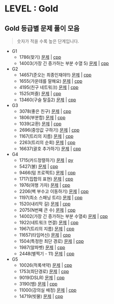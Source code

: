# LEVEL : Gold

## Gold 등급별 문제 풀이 모음

> 숫자가 적을 수록 높은 단계입니다.

- G1
  - 1786(찾기) [문제](https://www.acmicpc.net/problem/1786) | [cpp](https://github.com/ss-won/For-Coding-Test/tree/master/Baekjoon/Gold/code/1786.cpp)
  - 14003(가장 긴 증가하는 부분 수열 5) [문제](https://www.acmicpc.net/problem/14003) | [cpp](https://github.com/ss-won/For-Coding-Test/tree/master/Baekjoon/Gold/code/14003.cpp)
- G2
  - 14657(준오는 최종인재야!!) [문제](https://www.acmicpc.net/problem/14657) | [cpp](https://github.com/ss-won/For-Coding-Test/tree/master/Baekjoon/Gold/code/14657.cpp)
  - 1655(가운데를 말해요) [문제](https://www.acmicpc.net/problem/1655) | [cpp](https://github.com/ss-won/For-Coding-Test/tree/master/Baekjoon/Gold/code/1655.cpp)
  - 4195(친구 네트워크) [문제](https://www.acmicpc.net/problem/4195) | [cpp](https://github.com/ss-won/For-Coding-Test/tree/master/Baekjoon/Gold/code/4195.cpp)
  - 1525(퍼즐) [문제](https://www.acmicpc.net/problem/1525) | [cpp](https://github.com/ss-won/For-Coding-Test/tree/master/Baekjoon/Gold/code/1525.cpp)
  - 13460(구슬 탈출2) [문제](https://www.acmicpc.net/problem/13460) | [cpp](https://github.com/ss-won/For-Coding-Test/tree/master/Baekjoon/Gold/code/13460.cpp)
- G3
  - 3078(좋은 친구) [문제](https://www.acmicpc.net/problem/3078) | [cpp](https://github.com/ss-won/For-Coding-Test/tree/master/Baekjoon/Gold/code/3078.cpp)
  - 1806(부분합) [문제](https://www.acmicpc.net/problem/1806) | [cpp](https://github.com/ss-won/For-Coding-Test/tree/master/Baekjoon/Gold/code/1806.cpp)
  - 1039(교환) [문제](https://www.acmicpc.net/problem/1039) | [cpp](https://github.com/ss-won/For-Coding-Test/tree/master/Baekjoon/Gold/code/1039.cpp)
  - 2696(중앙값 구하기) [문제](https://www.acmicpc.net/problem/2696) | [cpp](https://github.com/ss-won/For-Coding-Test/tree/master/Baekjoon/Gold/code/2696.cpp)
  - 1167(트리의 지름) [문제](https://www.acmicpc.net/problem/1167) | [cpp](https://github.com/ss-won/For-Coding-Test/tree/master/Baekjoon/Gold/code/1167.cpp)
  - 2263(트리의 순회) [문제](https://www.acmicpc.net/problem/2263) | [cpp](https://github.com/ss-won/For-Coding-Test/tree/master/Baekjoon/Gold/code/2263.cpp)
  - 16637(괄호 추가하기) [문제](https://www.acmicpc.net/problem/16637) | [cpp](https://github.com/ss-won/For-Coding-Test/tree/master/Baekjoon/Gold/code/16637.cpp)
- G4
  - 1715(카드정렬하기) [문제](https://www.acmicpc.net/problem/1715) | [py](https://github.com/ss-won/For-Coding-Test/tree/master/Baekjoon/Gold/code/1715.py)
  - 5427(불) [문제](https://www.acmicpc.net/problem/5427) | [cpp](https://github.com/ss-won/For-Coding-Test/tree/master/Baekjoon/Gold/code/5427.cpp)
  - 9466(텀 프로젝트) [문제](https://www.acmicpc.net/problem/9466) | [cpp](https://github.com/ss-won/For-Coding-Test/tree/master/Baekjoon/Gold/code/9466.cpp)
  - 1717(집합의 표현) [문제](https://www.acmicpc.net/problem/1717) | [cpp](https://github.com/ss-won/For-Coding-Test/tree/master/Baekjoon/Gold/code/1717.cpp)
  - 1976(여행 가자) [문제](https://www.acmicpc.net/problem/1976) | [cpp](https://github.com/ss-won/For-Coding-Test/tree/master/Baekjoon/Gold/code/1976.cpp)
  - 2206(벽 부수고 이동하기) [문제](https://www.acmicpc.net/problem/2206) | [cpp](https://github.com/ss-won/For-Coding-Test/tree/master/Baekjoon/Gold/code/2206.cpp)
  - 1197(최소 스패닝 트리) [문제](https://www.acmicpc.net/problem/1197) | [cpp](https://github.com/ss-won/For-Coding-Test/tree/master/Baekjoon/Gold/code/1197.cpp)
  - 1520(내리막 길) [문제](https://www.acmicpc.net/problem/1520) | [cpp](https://github.com/ss-won/For-Coding-Test/tree/master/Baekjoon/Gold/code/1520.cpp)
  - 2075(N번째 큰 수) [문제](https://www.acmicpc.net/problem/2075) | [cpp](https://github.com/ss-won/For-Coding-Test/tree/master/Baekjoon/Gold/code/2075.cpp)
  - 14002(가장 긴 증가하는 부분 수열4) [문제](https://www.acmicpc.net/problem/14002) | [cpp](https://github.com/ss-won/For-Coding-Test/tree/master/Baekjoon/Gold/code/14002.cpp)
  - 1922(네트워크 연결) [문제](https://www.acmicpc.net/problem/1922) | [cpp](https://github.com/ss-won/For-Coding-Test/tree/master/Baekjoon/Gold/code/1922.cpp)
  - 1967(트리의 지름) [문제](https://www.acmicpc.net/problem/1967) | [cpp](https://github.com/ss-won/For-Coding-Test/tree/master/Baekjoon/Gold/code/1967.cpp)
  - 11657(타임머신) [문제](https://www.acmicpc.net/problem/11657) | [cpp](https://github.com/ss-won/For-Coding-Test/tree/master/Baekjoon/Gold/code/11657.cpp)
  - 1504(특정한 최단 경로) [문제](https://www.acmicpc.net/problem/1504) | [cpp](https://github.com/ss-won/For-Coding-Test/tree/master/Baekjoon/Gold/code/1504.cpp)
  - 1987(알파벳) [문제](https://www.acmicpc.net/problem/1987) | [cpp](https://github.com/ss-won/For-Coding-Test/tree/master/Baekjoon/Gold/code/1987.cpp)
  - 2448(별찍기 - 11) [문제](https://www.acmicpc.net/problem/2448) | [cpp](https://github.com/ss-won/For-Coding-Test/tree/master/Baekjoon/Gold/code/2448.cpp)
- G5
  - 10026(적록색약) [문제](https://www.acmicpc.net/problem/10026) | [cpp](https://github.com/ss-won/For-Coding-Test/tree/master/Baekjoon/Gold/code/10026.cpp)
  - 1753(최단경로) [문제](https://www.acmicpc.net/problem/1753) | [cpp](https://github.com/ss-won/For-Coding-Test/tree/master/Baekjoon/Gold/code/1753.cpp)
  - 9019(DSLR) [문제](https://www.acmicpc.net/problem/9019) | [cpp](https://github.com/ss-won/For-Coding-Test/tree/master/Baekjoon/Gold/code/9019.cpp)
  - 3190(뱀) [문제](https://www.acmicpc.net/problem/3190) | [cpp](https://github.com/ss-won/For-Coding-Test/tree/master/Baekjoon/Gold/code/3190.cpp)
  - 11000(강의실 배정) [문제](https://www.acmicpc.net/problem/11000) | [cpp](https://github.com/ss-won/For-Coding-Test/tree/master/Baekjoon/Gold/code/11000.cpp)
  - 14719(빗물) [문제](https://www.acmicpc.net/problem/14719) | [cpp](https://github.com/ss-won/For-Coding-Test/tree/master/Baekjoon/Gold/code/14719.cpp)
